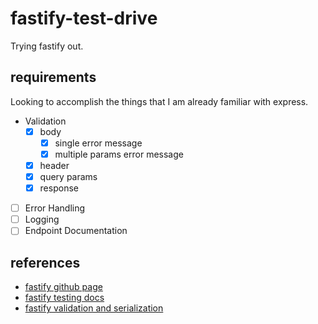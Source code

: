 # fastify-test-drive

Trying fastify out.

## requirements

Looking to accomplish the things that I am already familiar with express.

-   Validation
    -   [x] body
        -   [x] single error message
        -   [x] multiple params error message
    -   [x] header
    -   [x] query params
    -   [x] response
-   [ ] Error Handling
-   [ ] Logging
-   [ ] Endpoint Documentation

## references

-   [fastify github page](https://github.com/fastify/fastify)
-   [fastify testing docs](https://www.fastify.io/docs/master/Testing/)
-   [fastify validation and serialization](https://www.fastify.io/docs/latest/Validation-and-Serialization/)
